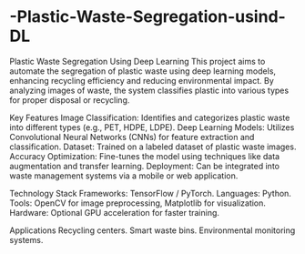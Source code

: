 # -Plastic-Waste-Segregation-usind-DL
Plastic Waste Segregation Using Deep Learning
This project aims to automate the segregation of plastic waste using deep learning models, enhancing recycling efficiency and reducing environmental impact. By analyzing images of waste, the system classifies plastic into various types for proper disposal or recycling.

Key Features
Image Classification: Identifies and categorizes plastic waste into different types (e.g., PET, HDPE, LDPE).
Deep Learning Models: Utilizes Convolutional Neural Networks (CNNs) for feature extraction and classification.
Dataset: Trained on a labeled dataset of plastic waste images.
Accuracy Optimization: Fine-tunes the model using techniques like data augmentation and transfer learning.
Deployment: Can be integrated into waste management systems via a mobile or web application.

Technology Stack 
Frameworks: TensorFlow / PyTorch.
Languages: Python.
Tools: OpenCV for image preprocessing, Matplotlib for visualization.
Hardware: Optional GPU acceleration for faster training.

Applications 
Recycling centers.
Smart waste bins.
Environmental monitoring systems.

